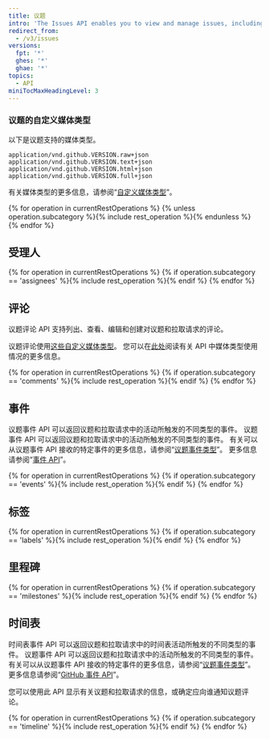 ```yaml
---
title: 议题
intro: 'The Issues API enables you to view and manage issues, including issue assignees, comments, labels, and milestones.'
redirect_from:
  - /v3/issues
versions:
  fpt: '*'
  ghes: '*'
  ghae: '*'
topics:
  - API
miniTocMaxHeadingLevel: 3
---
```


### 议题的自定义媒体类型

以下是议题支持的媒体类型。

    application/vnd.github.VERSION.raw+json
    application/vnd.github.VERSION.text+json
    application/vnd.github.VERSION.html+json
    application/vnd.github.VERSION.full+json

有关媒体类型的更多信息，请参阅“[自定义媒体类型](/rest/overview/media-types)”。

{% for operation in currentRestOperations %}
  {% unless operation.subcategory %}{% include rest_operation %}{% endunless %}
{% endfor %}

## 受理人

{% for operation in currentRestOperations %}
  {% if operation.subcategory == 'assignees' %}{% include rest_operation %}{% endif %}
{% endfor %}

## 评论

议题评论 API 支持列出、查看、编辑和创建对议题和拉取请求的评论。

议题评论使用[这些自定义媒体类型](#custom-media-types)。 您可以在[此处](/rest/overview/media-types)阅读有关 API 中媒体类型使用情况的更多信息。

{% for operation in currentRestOperations %}
  {% if operation.subcategory == 'comments' %}{% include rest_operation %}{% endif %}
{% endfor %}

## 事件

议题事件 API 可以返回议题和拉取请求中的活动所触发的不同类型的事件。 议题事件 API 可以返回议题和拉取请求中的活动所触发的不同类型的事件。 有关可以从议题事件 API 接收的特定事件的更多信息，请参阅“[议题事件类型](/developers/webhooks-and-events/issue-event-types)”。 更多信息请参阅“[事件 API](/developers/webhooks-and-events/github-event-types)”。

{% for operation in currentRestOperations %}
  {% if operation.subcategory == 'events' %}{% include rest_operation %}{% endif %}
{% endfor %}

## 标签

{% for operation in currentRestOperations %}
  {% if operation.subcategory == 'labels' %}{% include rest_operation %}{% endif %}
{% endfor %}

## 里程碑

{% for operation in currentRestOperations %}
  {% if operation.subcategory == 'milestones' %}{% include rest_operation %}{% endif %}
{% endfor %}

## 时间表

时间表事件 API 可以返回议题和拉取请求中的时间表活动所触发的不同类型的事件。 议题事件 API 可以返回议题和拉取请求中的活动所触发的不同类型的事件。 有关可以从议题事件 API 接收的特定事件的更多信息，请参阅“[议题事件类型](/developers/webhooks-and-events/issue-event-types)”。 更多信息请参阅“[GitHub 事件 API](/developers/webhooks-and-events/github-event-types)”。

您可以使用此 API 显示有关议题和拉取请求的信息，或确定应向谁通知议题评论。

{% for operation in currentRestOperations %}
  {% if operation.subcategory == 'timeline' %}{% include rest_operation %}{% endif %}
{% endfor %}
